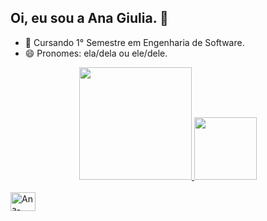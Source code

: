 ## Oi, eu sou a Ana Giulia. 👋

- 🎒 Cursando 1° Semestre em Engenharia de Software.
- 😄 Pronomes: ela/dela ou ele/dele.

<div align="center">
  <a href="https://github.com/anagiulias">
  <img height="180em" src="https://github-readme-stats.vercel.app/api?username=anagiulias&show_icons=true&theme=tokyonight&include_all_commits=true&count_private=true"/>
  <img height="100em" src="https://github-readme-stats.vercel.app/api/top-langs/?username=anagiulias&layout=compact&langs_count=7&theme=tokyonight"/>
</div>

</div>
<div style="display: inline_block"><br>
  <img align="center" alt=Ana-Csharp" height="30" width="40" src="https://cdn.jsdelivr.net/gh/devicons/devicon/icons/python/python-original.svg" />
</div>
